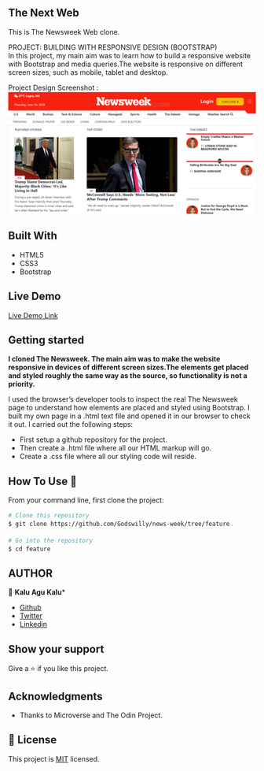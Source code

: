 
## The Next Web
This is The Newsweek Web clone.

PROJECT: BUILDING WITH RESPONSIVE DESIGN (BOOTSTRAP)
<br>
In this project, my main aim was to learn how to build a responsive website with Bootstrap and media queries.The website is responsive on different screen sizes, such as mobile, tablet and desktop.

Project Design Screenshot : ![Project Design](images/screenshot.PNG)


## Built With

- HTML5
- CSS3
- Bootstrap

## Live Demo

[Live Demo Link](https://rawcdn.githack.com/Godswilly/news-week/484d208de0227eaa46276cd34b1335f767d2a63b/index.html)

## Getting started
**I cloned The Newsweek. The main aim was to make the website responsive in devices of different screen sizes.The elements get placed and styled roughly the same way as the source, so functionality is not a priority.**

I used the browser’s developer tools to inspect the real The Newsweek page to understand how elements are placed and styled using Bootstrap.
I built my own page in a .html text file and opened it in our browser to check it out. I carried out the following steps:
  - First setup a github repository for the project.
  - Then create a .html file where all our HTML markup will go.
  - Create a .css file where all our styling code will reside.


## How To Use 🔧

From your command line, first clone the project:

```bash
# Clone this repository
$ git clone https://github.com/Godswilly/news-week/tree/feature

# Go into the repository
$ cd feature


```

## AUTHOR
👤 **Kalu Agu Kalu***

- [Github]( https://github.com/Godswilly)
- [Twitter](https://twitter.com/KaluAguKalu17)
- [Linkedin](https://www.linkedin.com/in/kalu-agu-kalu/)


## Show your support

Give a ⭐️ if you like this project.

## Acknowledgments

- Thanks to Microverse and The Odin Project.

## 📝 License

This project is [MIT](lic.url) licensed.
